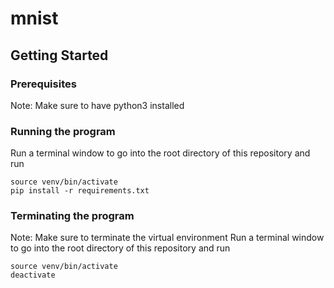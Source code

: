 # mnist

## Getting Started
### Prerequisites
Note: Make sure to have python3 installed 

### Running the program 
Run a terminal window to go into the root directory of this repository and run 
``` 
source venv/bin/activate
pip install -r requirements.txt
``` 

### Terminating the program 
Note: Make sure to terminate the virtual environment 
Run a terminal window to go into the root directory of this repository and run 
``` 
source venv/bin/activate
deactivate
``` 

